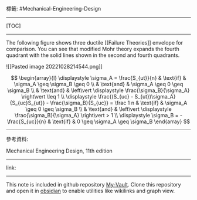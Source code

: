 標籤: #Mechanical-Engineering-Design 

---

[TOC]

---

The following figure shows three ductile [[Failure Theories]] envelope for comparison. You can see that modified Mohr theory expands the fourth quadrant with the solid lines shown in the second and fourth quadrants.

![[Pasted image 20221028214544.png]]

$$
\begin{array}{l}
	\displaystyle \sigma_A = \frac{S_{ut}}{n} & \text{if} & \sigma_A \geq \sigma_B \geq 0 \\
	& \text{and} & \sigma_A \geq 0 \geq \sigma_B \\
	& \text{and} & \left\vert
		\displaystyle
		\frac{\sigma_B}{\sigma_A}
	\right\vert \leq 1 \\
	\displaystyle
	\frac{(S_{uc} - S_{ut})\sigma_A}{S_{uc}S_{ut}} - 
	\frac{\sigma_B}{S_{uc}} = \frac 1 n & \text{if} & 
	\sigma_A \geq 0 \geq \sigma_B \\
	& \text{and} & \left\vert
		\displaystyle
		\frac{\sigma_B}{\sigma_A}
	\right\vert > 1 \\
	\displaystyle
	\sigma_B = -\frac{S_{uc}}{n} & \text{if} & 0 \geq \sigma_A \geq \sigma_B
\end{array}
$$

---

參考資料:

Mechanical Engineering Design, 11th edition

---

link:


---

This note is included in github repository [My-Vault](https://github.com/LittleD3092/My-Vault.git). Clone this repository and open it in [obsidian](https://obsidian.md/) to enable utilities like wikilinks and graph view.